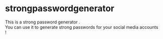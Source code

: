 # strongpasswordgenerator
This is a strong password generator .
<br>
You can use it to generate strong passwords for your social media accounts !
